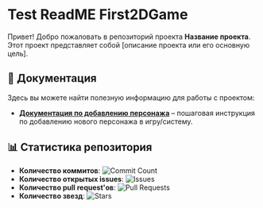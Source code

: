 # Test ReadME First2DGame

Привет! Добро пожаловать в репозиторий проекта **Название проекта**. Этот проект представляет собой [описание проекта или его основную цель].

## 📄 Документация

Здесь вы можете найти полезную информацию для работы с проектом:

- **[Документация по добавлению персонажа](./Assets/Scripts/Test/TestTween.cs)** – пошаговая инструкция по добавлению нового персонажа в игру/систему.

## 📊 Статистика репозитория

- **Количество коммитов**: ![Commit Count](https://img.shields.io/github/commits-since/MaximHudenkih/First2DGame/master?label=Commits)
- **Количество открытых issues**: ![Issues](https://img.shields.io/github/issues/MaximHudenkih/First2DGame?label=Issues)
- **Количество pull request'ов**: ![Pull Requests](https://img.shields.io/github/issues-pr/MaximHudenkih/First2DGame?label=PRs)
- **Количество звезд**: ![Stars](https://img.shields.io/github/stars/MaximHudenkih/First2DGame?style=social)

